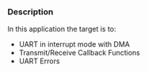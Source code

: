 ### Description
In this application the target is to:
- UART in interrupt mode with DMA
- Transmit/Receive Callback Functions
- UART Errors

